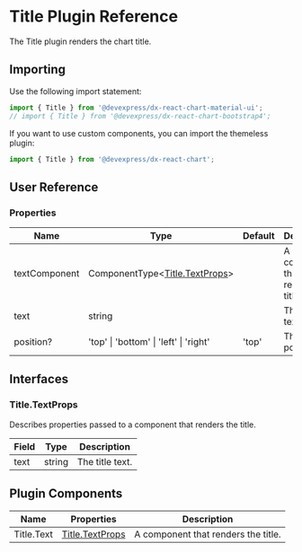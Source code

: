 # Title Plugin Reference

The Title plugin renders the chart title.

## Importing

Use the following import statement:

```js
import { Title } from '@devexpress/dx-react-chart-material-ui';
// import { Title } from '@devexpress/dx-react-chart-bootstrap4';
```

If you want to use custom components, you can import the themeless plugin:

```js
import { Title } from '@devexpress/dx-react-chart';
```

## User Reference

### Properties

Name | Type | Default | Description
-----|------|---------|------------
textComponent | ComponentType&lt;[Title.TextProps](#titletextprops)&gt; | | A component that renders the title.
text | string | | The title text.
position? | 'top' &#124; 'bottom' &#124; 'left' &#124; 'right' | 'top' | The title position.

## Interfaces

### Title.TextProps

Describes properties passed to a component that renders the title.

Field | Type | Description
------|------|------------
text | string | The title text.

## Plugin Components

Name | Properties | Description
-----|------------|------------
Title.Text | [Title.TextProps](#titletextprops) | A component that renders the title.
